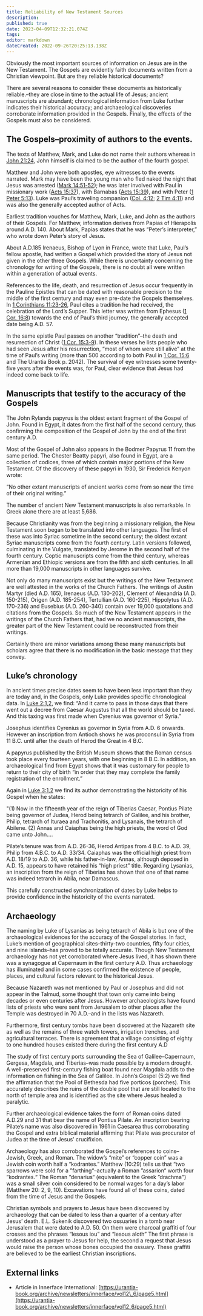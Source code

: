 ```yaml
---
title: Reliability of New Testament Sources
description: 
published: true
date: 2023-04-09T12:32:21.074Z
tags: 
editor: markdown
dateCreated: 2022-09-26T20:25:13.138Z
---
```


Obviously the most important sources of information on Jesus are in the New Testament. The Gospels are evidently faith documents written from a Christian viewpoint. But are they reliable historical documents?

There are several reasons to consider these documents as historically reliable.–they are close in time to the actual life of Jesus; ancient manuscripts are abundant; chronological information from Luke further indicates their historical accuracy; and archaeological discoveries corroborate information provided in the Gospels. Finally, the effects of the Gospels must also be considered.

## The Gospels–proximity of authors to the events.

The texts of Matthew, Mark, and Luke do not name their authors whereas in [John 21:24](/en/Bible/John/21#v24), John himself is claimed to be the author of the fourth gospel.

Matthew and John were both apostles, eye witnesses to the events narrated. Mark may have been the young man who fled naked the night that Jesus was arrested ([Mark 14:51-52](/en/Bible/Mark/14#v51)); he was later involved with Paul in missionary work ([Acts 15:37](/en/Bible/Acts_of_the_Apostles/15#v37)), with Barnabas ([Acts 15:39](/en/Bible/Acts_of_the_Apostles/15#v39)), and with Peter ([1 Peter 5:13](/en/Bible/1_Peter/5#v13)). Luke was Paul’s traveling companion ([Col. 4:12](/en/Bible/Colossians/4#v12); [2 Tim 4:11](/en/Bible/2_Timothy/4#v11)) and was also the generally accepted author of Acts.

Earliest tradition vouches for Matthew, Mark, Luke, and John as the authors of their Gospels. For Matthew, information derives from Papias of Hierapolis around A.D. 140. About Mark, Papias states that he was “Peter’s interpreter,” who wrote down Peter’s story of Jesus.

About A.D.185 Irenaeus, Bishop of Lyon in France, wrote that Luke, Paul’s fellow apostle, had written a Gospel which provided the story of Jesus not given in the other three Gospels. While there is uncertainty concerning the chronology for writing of the Gospels, there is no doubt all were written within a generation of actual events.

References to the life, death, and resurrection of Jesus occur frequently in the Pauline Epistles that can be dated with reasonable precision to the middle of the first century and may even pre-date the Gospels themselves. In [1 Corinthians 11:23-26](/en/Bible/1_Corinthians/11#v23), Paul cites a tradition he had received, the celebration of the Lord’s Supper. This letter was written from Ephesus ([1 Cor. 16:8](/en/Bible/1_Corinthians/16#v8)) towards the end of Paul’s third journey, the generally accepted date being A.D. 57.

In the same epistle Paul passes on another “tradition”–the death and resurrection of Christ ([1 Cor. 15:3-9](/en/Bible/1_Corinthians/15#v3)). In these verses he lists people who had seen Jesus after his resurrection, “most of whom were still alive” at the time of Paul’s writing (more than 500 according to both Paul in [1 Cor. 15:6](/en/Bible/1_Corinthians/15#v6) and The Urantia Book p. 2042). The survival of eye witnesses some twenty-five years after the events was, for Paul, clear evidence that Jesus had indeed come back to life.

## Manuscripts that testify to the accuracy of the Gospels

The John Rylands papyrus is the oldest extant fragment of the Gospel of John. Found in Egypt, it dates from the first half of the second century, thus confirming the composition of the Gospel of John by the end of the first century A.D.

Most of the Gospel of John also appears in the Bodmer Papyrus 11 from the same period. The Chester Beatty papyri, also found in Egypt, are a collection of codices, three of which contain major portions of the New Testament. Of the discovery of these papyri in 1930, Sir Frederick Kenyon wrote:

“No other extant manuscripts of ancient works come from so near the time of their original writing.”

The number of ancient New Testament manuscripts is also remarkable. In Greek alone there are at least 5,686.

Because Christianity was from the beginning a missionary religion, the New Testament soon began to be translated into other languages. The first of these was into Syriac sometime in the second century; the oldest extant Syriac manuscripts come from the fourth century. Latin versions followed, culminating in the Vulgate, translated by Jerome in the second half of the fourth century. Coptic manuscripts come from the third century, whereas Armenian and Ethiopic versions are from the fifth and sixth centuries. In all more than 19,000 manuscripts in other languages survive.

Not only do many manuscripts exist but the writings of the New Testament are well attested in the works of the Church Fathers. The writings of Justin Martyr (died A.D. 165), Irenaeus (A.D. 130-202), Clement of Alexandria (A.D. 150-215), Origen (A.D. 185-254), Tertullian (A.D. 160-225), Hippolytus (A.D. 170-236) and Eusebius (A.D. 260-340) contain over 19,000 quotations and citations from the Gospels. So much of the New Testament appears in the writings of the Church Fathers that, had we no ancient manuscripts, the greater part of the New Testament could be reconstructed from their writings.

Certainly there are minor variations among these many manuscripts but scholars agree that there is no modification in the basic message that they convey.

## Luke’s chronology

In ancient times precise dates seem to have been less important than they are today and, in the Gospels, only Luke provides specific chronological data. In [Luke 2:1,2](/en/Bible/Luke/2#v1), we find: “And it came to pass in those days that there went out a decree from Caesar Augustus that all the world should be taxed. And this taxing was first made when Cyrenius was governor of Syria.”

Josephus identifies Cyrenius as governor in Syria from A.D. 6 onwards. However an inscription from Antioch shows he was proconsul in Syria from 11 B.C. until after the death of Herod the Great in 4 B.C.

A papyrus published by the British Museum shows that the Roman census took place every fourteen years, with one beginning in 8 B.C. In addition, an archaeological find from Egypt shows that it was customary for people to return to their city of birth “in order that they may complete the family registration of the enrollment.”

Again in [Luke 3:1,2](/en/Bible/Luke/3#v1) we find its author demonstrating the historicity of his Gospel when he states:

"(1) Now in the fifteenth year of the reign of Tiberias Caesar, Pontius Pilate being governor of Judea, Herod being tetrarch of Galilee, and his brother, Philip, tetrarch of Ituraea and Trachonitis, and Lysanais, the tetrarch of Abilene. (2) Annas and Caiaphas being the high priests, the word of God came unto John….

Pilate’s tenure was from A.D. 26-36, Herod Antipas from 4 B.C. to A.D. 39, Philip from 4.B.C. to A.D. 33/34. Caiaphas was the official high priest from A.D. 18/19 to A.D. 36, while his father-in-law, Annas, although deposed in A.D. 15, appears to have retained his “high priest” title. Regarding Lysanias, an inscription from the reign of Tiberias has shown that one of that name was indeed tetrarch in Abila, near Damascus.

This carefully constructed synchronization of dates by Luke helps to provide confidence in the historicity of the events narrated.

## Archaeology

The naming by Luke of Lysanias as being tetrarch of Abila is but one of the archaeological evidences for the accuracy of the Gospel stories. In fact, Luke’s mention of geographical sites–thirty-two countries, fifty four cities, and nine islands–has proved to be totally accurate. Though New Testament archaeology has not yet corroborated where Jesus lived, it has shown there was a synagogue at Capernaum in the first century A.D. Thus archaeology has illuminated and in some cases confirmed the existence of people, places, and cultural factors relevant to the historical Jesus.

Because Nazareth was not mentioned by Paul or Josephus and did not appear in the Talmud, some thought that town only came into being decades or even centuries after Jesus. However archaeologists have found lists of priests who were sent from Jerusalem to other places after the Temple was destroyed in 70 A.D.–and in the lists was Nazareth.

Furthermore, first century tombs have been discovered at the Nazareth site as well as the remains of three watch towers, irrigation trenches, and agricultural terraces. There is agreement that a village consisting of eighty to one hundred houses existed there during the first century A.D

The study of first century ports surrounding the Sea of Galilee–Capernaum, Gergesa, Magdala, and Tiberias–was made possible by a modern drought. A well-preserved first-century fishing boat found near Magdala adds to the information on fishing in the Sea of Galilee. In John’s Gospel (5:2) we find the affirmation that the Pool of Bethesda had five porticos (porches). This accurately describes the ruins of the double pool that are still located to the north of temple area and is identified as the site where Jesus healed a paralytic.

Further archaeological evidence takes the form of Roman coins dated A.D.29 and 31 that bear the name of Pontius Pilate. An inscription bearing Pilate’s name was also discovered in 1961 in Caesarea thus corroborating the Gospel and extra biblical material affirming that Pilate was procurator of Judea at the time of Jesus’ crucifixion.

Archaeology has also corroborated the Gospel’s references to coins–Jewish, Greek, and Roman. The widow’s “mite” or “copper coin” was a Jewish coin worth half a “kodrantes.” Matthew (10:29) tells us that “two sparrows were sold for a ”farthing“–actually a Roman ”assarion“ worth four ”kodrantes.“ The Roman ”denarius“ (equivalent to the Greek ”drachma") was a small silver coin considered to be normal wages for a day’s labor (Matthew 20: 2, 9, 10). Excavations have found all of these coins, dated from the time of Jesus and the Gospels.

Christian symbols and prayers to Jesus have been discovered by archaeology that can be dated to less than a quarter of a century after Jesus’ death. E.L. Sukenik discovered two ossuaries in a tomb near Jerusalem that were dated to A.D. 50. On them were charcoal graffiti of four crosses and the phrases “Iesous iou” and “Iesous aloth” The first phrase is understood as a prayer to Jesus for help, the second a request that Jesus would raise the person whose bones occupied the ossuary. These graffiti are believed to be the earliest Christian inscriptions.

## External links

-   Article in Innerface International: [https://urantia-book.org/archive/newsletters/innerface/vol12\_6/page5.html](https://urantia-book.org/archive/newsletters/innerface/vol12_6/page5.html)